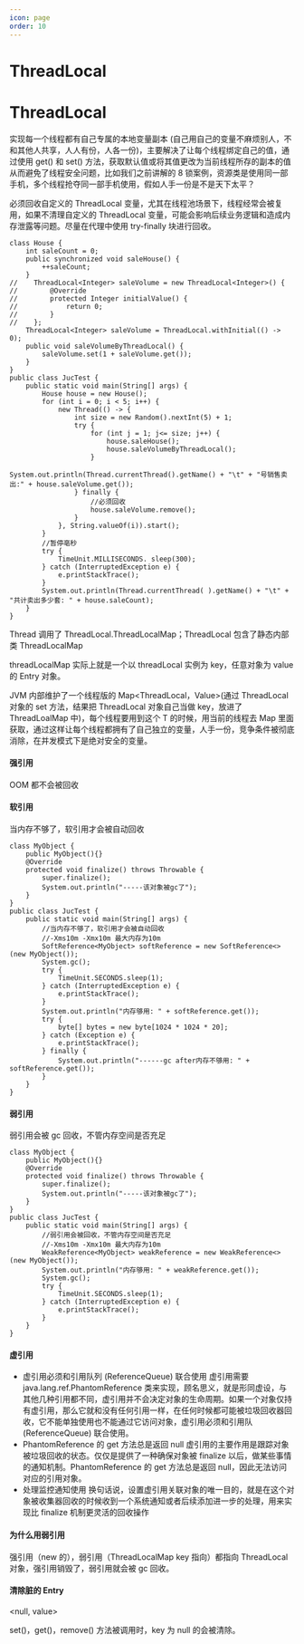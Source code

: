 ```yaml
---
icon: page
order: 10
---
```

# ThreadLocal

#  ThreadLocal

实现每一个线程都有自己专属的本地变量副本 (自己用自己的变量不麻烦别人，不和其他人共享，人人有份，人各一份)，主要解决了让每个线程绑定自己的值，通过使用 get() 和 set() 方法，获取默认值或将其值更改为当前线程所存的副本的值从而避免了线程安全问题，比如我们之前讲解的 8 锁案例，资源类是使用同一部手机，多个线程抢夺同一部手机使用，假如人手一份是不是天下太平？

必须回收自定义的 ThreadLocal 变量，尤其在线程池场景下，线程经常会被复用，如果不清理自定义的 ThreadLocal 变量，可能会影响后续业务逻辑和造成内存泄露等问题。尽量在代理中使用 try-finally 块进行回收。

```
class House {
    int saleCount = 0;
    public synchronized void saleHouse() {
        ++saleCount;
    }
//    ThreadLocal<Integer> saleVolume = new ThreadLocal<Integer>() {
//        @Override
//        protected Integer initialValue() {
//            return 0;
//        }
//    };
    ThreadLocal<Integer> saleVolume = ThreadLocal.withInitial(() -> 0);
    public void saleVolumeByThreadLocal() {
        saleVolume.set(1 + saleVolume.get());
    }
}
public class JucTest {
    public static void main(String[] args) {
        House house = new House();
        for (int i = 0; i < 5; i++) {
            new Thread(() -> {
                int size = new Random().nextInt(5) + 1;
                try {
                    for (int j = 1; j<= size; j++) {
                        house.saleHouse();
                        house.saleVolumeByThreadLocal();
                    }
                    System.out.println(Thread.currentThread().getName() + "\t" + "号销售卖出:" + house.saleVolume.get());
                } finally {
                    //必须回收
                    house.saleVolume.remove();
                }
            }, String.valueOf(i)).start();
        }
        //暂停亳秒
        try {
            TimeUnit.MILLISECONDS. sleep(300);
        } catch (InterruptedException e) {
            e.printStackTrace();
        }
        System.out.println(Thread.currentThread( ).getName() + "\t" + "共计卖出多少套: " + house.saleCount);
    }
}
```

Thread 调用了 ThreadLocal.ThreadLocalMap；ThreadLocal 包含了静态内部类 ThreadLocalMap

threadLocalMap 实际上就是一个以 threadLocal 实例为 key，任意对象为 value 的 Entry 对象。

JVM 内部维护了一个线程版的 Map<ThreadLocal，Value>(通过 ThreadLocal 对象的 set 方法，结果把 ThreadLocal 对象自己当做 key，放进了 ThreadLoalMap 中)，每个线程要用到这个 T 的时候，用当前的线程去 Map 里面获取，通过这样让每个线程都拥有了自己独立的变量，人手一份，竞争条件被彻底消除，在并发模式下是绝对安全的变量。

#### 强引用

OOM 都不会被回收

#### 软引用

当内存不够了，软引用才会被自动回收

```
class MyObject {
    public MyObject(){}
    @Override
    protected void finalize() throws Throwable {
        super.finalize();
        System.out.println("-----该对象被gc了");
    }
}
public class JucTest {
    public static void main(String[] args) {
        //当内存不够了，软引用才会被自动回收
        //-Xms10m -Xmx10m 最大内存为10m
        SoftReference<MyObject> softReference = new SoftReference<>(new MyObject());
        System.gc();
        try {
            TimeUnit.SECONDS.sleep(1);
        } catch (InterruptedException e) {
            e.printStackTrace();
        }
        System.out.println("内存够用: " + softReference.get());
        try {
            byte[] bytes = new byte[1024 * 1024 * 20];
        } catch (Exception e) {
            e.printStackTrace();
        } finally {
            System.out.println("------gc after内存不够用: " + softReference.get());
        }
    }
}
```

#### 弱引用

弱引用会被 gc 回收，不管内存空间是否充足

```
class MyObject {
    public MyObject(){}
    @Override
    protected void finalize() throws Throwable {
        super.finalize();
        System.out.println("-----该对象被gc了");
    }
}
public class JucTest {
    public static void main(String[] args) {
        //弱引用会被回收，不管内存空间是否充足
        //-Xms10m -Xmx10m 最大内存为10m
        WeakReference<MyObject> weakReference = new WeakReference<>(new MyObject());
        System.out.println("内存够用: " + weakReference.get());
        System.gc();
        try {
            TimeUnit.SECONDS.sleep(1);
        } catch (InterruptedException e) {
            e.printStackTrace();
        }
    }
}
```

#### 虚引用

- 虚引用必须和引用队列 (ReferenceQueue) 联合使用 虚引用需要 java.lang.ref.PhantomReference 类来实现，顾名思义，就是形同虚设，与其他几种引用都不同，虚引用并不会决定对象的生命周期。如果一个对象仅持有虚引用，那么它就和没有任何引用一样，在任何时候都可能被垃圾回收器回收，它不能单独使用也不能通过它访问对象，虚引用必须和引用队 (ReferenceQueue) 联合使用。
- PhantomReference 的 get 方法总是返回 null 虚引用的主要作用是跟踪对象被垃圾回收的状态。仅仅是提供了一种确保对象被 finalize 以后，做某些事情的通知机制。PhantomReference 的 get 方法总是返回 null，因此无法访问对应的引用对象。
- 处理监控通知使用 换句话说，设置虚引用关联对象的唯一目的，就是在这个对象被收集器回收的时候收到一个系统通知或者后续添加进一步的处理，用来实现比 finalize 机制更灵活的回收操作

#### 为什么用弱引用

强引用（new 的），弱引用（ThreadLocalMap key 指向）都指向 ThreadLocal 对象，强引用销毁了，弱引用就会被 gc 回收。

#### 清除脏的 Entry

<null, value>

set()，get()，remove() 方法被调用时，key 为 null 的会被清除。



